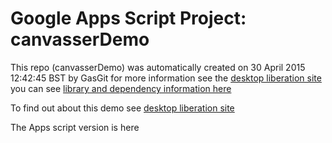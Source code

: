 # Google Apps Script Project: canvasserDemo
This repo (canvasserDemo) was automatically created on 30 April 2015 12:42:45 BST by GasGit
for more information see the [desktop liberation site](http://ramblings.mcpher.com/Home/excelquirks/drivesdk/gettinggithubready "desktop liberation")
you can see [library and dependency information here](dependencies.md)

To find out about this demo see [desktop liberation site](http://ramblings.mcpher.com/Home/excelquirks/javascript/canvasser "desktop liberation")

The Apps script version is here

